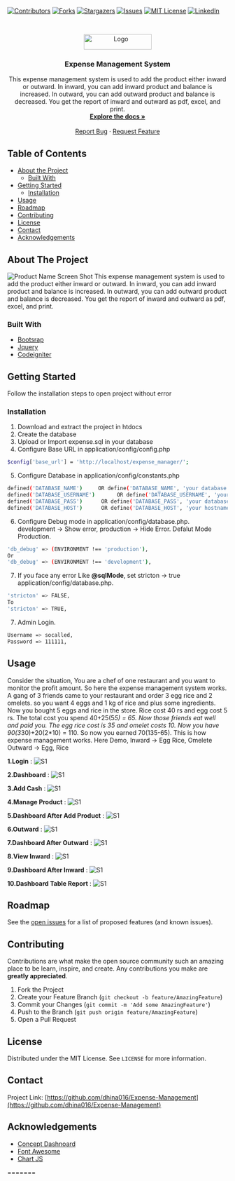 <!-- PROJECT SHIELDS -->
<!--
*** I'm using markdown "reference style" links for readability.
*** Reference links are enclosed in brackets [ ] instead of parentheses ( ).
*** See the bottom of this document for the declaration of the reference variables
*** for contributors-url, forks-url, etc. This is an optional, concise syntax you may use.
*** https://www.markdownguide.org/basic-syntax/#reference-style-links
-->
[![Contributors][contributors-shield]][contributors-url]
[![Forks][forks-shield]][forks-url]
[![Stargazers][stars-shield]][stars-url]
[![Issues][issues-shield]][issues-url]
[![MIT License][license-shield]][license-url]
[![LinkedIn][linkedin-shield]][linkedin-url]



<!-- PROJECT LOGO -->
<br />
<p align="center">
  <a href="https://github.com/dhina016/Expense-Management">
    <img src="assets/images/logo.png" alt="Logo" width="155" height="35">
  </a>

  <h3 align="center">Expense Management System</h3>

  <p align="center">
    This expense management system is used to add the product either inward or outward. In inward, you can add inward product and balance is increased. In outward, you can add outward product and balance is decreased. You get the report of inward and outward as pdf, excel, and print.
    <br />
    <a href="https://github.com/dhina016/Expense-Management"><strong>Explore the docs »</strong></a>
    <br />
    <br />
    <a href="https://github.com/dhina016/Expense-Management/issues">Report Bug</a>
    ·
    <a href="https://github.com/dhina016/Expense-Management/issues">Request Feature</a>
  </p>
</p>



<!-- TABLE OF CONTENTS -->
## Table of Contents

* [About the Project](#about-the-project)
  * [Built With](#built-with)
* [Getting Started](#getting-started)
  * [Installation](#installation)
* [Usage](#usage)
* [Roadmap](#roadmap)
* [Contributing](#contributing)
* [License](#license)
* [Contact](#contact)
* [Acknowledgements](#acknowledgements)



<!-- ABOUT THE PROJECT -->
## About The Project

![Product Name Screen Shot][product-screenshot]
    This expense management system is used to add the product either inward or outward. In inward, you can add inward product and balance is increased. In outward, you can add outward product and balance is decreased. You get the report of inward and outward as pdf, excel, and print.



### Built With

* [Bootsrap](https://getbootstrap.com/)
* [Jquery](https://jquery.com/)
* [Codeigniter](https://codeigniter.com/)

<!-- GETTING STARTED -->
## Getting Started

Follow the installation steps to open project without error

### Installation
 
1. Download and extract the project in htdocs
2. Create the database
3. Upload or Import expense.sql in your database 
4. Configure Base URL in application/config/config.php
```sh
$config['base_url'] = 'http://localhost/expense_manager/';
```
5. Configure Database in application/config/constants.php
```sh
defined('DATABASE_NAME')     OR define('DATABASE_NAME', 'your database name'); // Database Name
defined('DATABASE_USERNAME')       OR define('DATABASE_USERNAME', 'your database username'); // Database Username
defined('DATABASE_PASS')      OR define('DATABASE_PASS', 'your database password'); // Database Password
defined('DATABASE_HOST')      OR define('DATABASE_HOST', 'your hostname'); // Hostname
```
6. Configure Debug mode in application/config/database.php. development -> Show error, production -> Hide Error. Defalut Mode Production.
```sh
'db_debug' => (ENVIRONMENT !== 'production'),
Or
'db_debug' => (ENVIRONMENT !== 'development'),
```
7. If you face any error Like **@sqlMode**, set stricton -> true application/config/database.php.
```sh
'stricton' => FALSE,
To
'stricton' => TRUE,
```
7. Admin Login.
```sh
Username => socalled,
Password => 111111,
```
<!-- USAGE EXAMPLES -->
## Usage

Consider the situation, You are a chef of one restaurant and you want to monitor the profit amount. So here the expense management system works. A gang of 3 friends came to your restaurant and order 3 egg rice and 2 omelets. so you want 4 eggs and 1 kg of rice and plus some ingredients. Now you bought 5 eggs and rice in the store. Rice cost 40 rs and egg cost 5 rs. The total cost you spend 40+25(5*5) = 65. Now those friends eat well and paid you. The egg rice cost is 35 and omelet costs 10. Now you have 90(3*30)+20(2*10) = 110. So now you earned 70(135-65). This is how expense management works. Here Demo,
Inward -> Egg Rice, Omelete
Outward -> Egg, Rice

**1.Login** :
![S1][ss1]

**2.Dashboard** :
![S1][ss2]

**3.Add Cash** :
![S1][ss3]

**4.Manage Product** :
![S1][ss4]

**5.Dashboard After Add Product** :
![S1][ss5]

**6.Outward** :
![S1][ss6]

**7.Dashboard After Outward** :
![S1][ss7]

**8.View Inward** :
![S1][ss8]

**9.Dashboard After Inward** :
![S1][ss9]

**10.Dashboard Table Report** :
![S1][ss10]

<!-- ROADMAP -->
## Roadmap

See the [open issues](https://github.com/dhina016/Expense-Management/issues) for a list of proposed features (and known issues).



<!-- CONTRIBUTING -->
## Contributing

Contributions are what make the open source community such an amazing place to be learn, inspire, and create. Any contributions you make are **greatly appreciated**.

1. Fork the Project
2. Create your Feature Branch (`git checkout -b feature/AmazingFeature`)
3. Commit your Changes (`git commit -m 'Add some AmazingFeature'`)
4. Push to the Branch (`git push origin feature/AmazingFeature`)
5. Open a Pull Request



<!-- LICENSE -->
## License

Distributed under the MIT License. See `LICENSE` for more information.



<!-- CONTACT -->
## Contact

Project Link: [https://github.com/dhina016/Expense-Management](https://github.com/dhina016/Expense-Management)



<!-- ACKNOWLEDGEMENTS -->
## Acknowledgements


* [Concept Dashnoard](https://github.com/puikinsh/concept)
* [Font Awesome](https://fontawesome.com/)
* [Chart JS](https://www.chartjs.org/)






<!-- MARKDOWN LINKS & IMAGES -->
[contributors-shield]: https://img.shields.io/github/contributors/dhina016/Expense-Management.svg?style=flat-square
[contributors-url]: https://github.com/dhina016/Expense-Management/graphs/contributors
[forks-shield]: https://img.shields.io/github/forks/dhina016/Expense-Management.svg?style=flat-square
[forks-url]: https://github.com/dhina016/Expense-Management/network/members
[stars-shield]: https://img.shields.io/github/stars/dhina016/Expense-Management.svg?style=flat-square
[stars-url]: https://github.com/dhina016/Expense-Management/stargazers
[issues-shield]: https://img.shields.io/github/issues/dhina016/Expense-Management.svg?style=flat-square
[issues-url]: https://github.com/dhina016/Expense-Management/issues
[license-shield]: https://img.shields.io/github/license/dhina016/Expense-Management.svg?style=flat-square
[license-url]: https://github.com/dhina016/Expense-Management/blob/master/LICENSE.txt
[linkedin-shield]: https://img.shields.io/badge/-LinkedIn-black.svg?style=flat-square&logo=linkedin&colorB=555
[linkedin-url]: https://www.linkedin.com/in/dhina016/
[product-screenshot]: assets/images/screenshot/bann.jpg
[ss1]: assets/images/screenshot/s1.png
[ss2]: assets/images/screenshot/s2.png
[ss3]: assets/images/screenshot/s3.png
[ss4]: assets/images/screenshot/s4.png
[ss5]: assets/images/screenshot/s5.png
[ss6]: assets/images/screenshot/s6.png
[ss7]: assets/images/screenshot/s7.png
[ss8]: assets/images/screenshot/s8.png
[ss9]: assets/images/screenshot/s9.png
[ss10]: assets/images/screenshot/s10.png

=======
